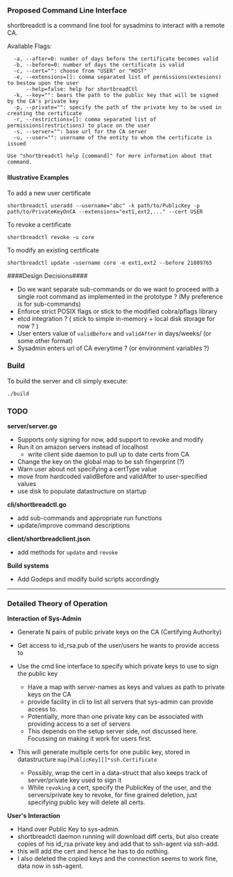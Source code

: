 ### Proposed Command Line Interface ###

shortbreadctl is a command line tool for sysadmins to interact with a remote CA. 

Available Flags:
```
  -a, --after=0: number of days before the certificate becomes valid
  -b, --before=0: number of days the certificate is valid
  -c, --cert="": choose from "USER" or "HOST"
  -e, --extensions=[]: comma separated list of permissions(extesions) to bestow upon the user
      --help=false: help for shortbreadCtl
  -k, --key="": bears the path to the public key that will be signed by the CA's private key
  -p, --private="": specify the path of the private key to be used in creating the certificate
  -r, --restrictions=[]: comma separated list of permissions(restrictions) to place on the user
  -s, --server="": base url for the CA server
  -u, --user="": username of the entity to whom the certificate is issued

Use "shortbreadctl help [command]" for more information about that command.
```

#### Illustrative Examples ####

To add a new user certificate

```
shortbreadctl useradd --username="abc" -k path/to/PublicKey -p path/to/PrivateKeyOnCA --extensions="ext1,ext2,..." --cert USER 
```

To revoke a certificate

```
shortbreadctl revoke -u core 
```

To modify an existing certificate

```
shortbreadctl update -username core -e ext1,ext2 --before 21089765 
```

####Design Decisions####

* Do we want separate sub-commands or do we want to proceed with a single root command as implemented in the prototype ? (My preference is for sub-commands)
* Enforce strict POSIX flags or stick to the modified cobra/pflags library
* etcd integration ? ( stick to simple in-memory + local disk storage for now ? )
* User enters value of `validBefore` and `validAfter` in days/weeks/ (or some other format) 
* Sysadmin enters url of CA everytime ? (or environment variables ?)

### Build ###

To build the server and cli simply execute:

```
./build 
```

### TODO ###

**server/server.go**

* Supports only signing for now, add support to revoke and modify
* Run it on amazon servers instead of localhost
    * write client side daemon to pull up to date certs from CA
* Change the key on the global map to be ssh fingerprint (?)
* Warn user about not specifying a certType value
* move from hardcoded validBefore and validAfter to user-specified values
* use disk to populate datastructure on startup

**cli/shortbreadctl.go**

* add sub-commands and appropriate run functions
* update/improve command descriptions

**client/shortbreadclient.json**

* add methods for `update` and `revoke`

**Build systems**

* Add Godeps and modify build scripts accordingly 

-------------------------------------------------------------------------------

### Detailed Theory of Operation ###

**Interaction of Sys-Admin**

* Generate N pairs of public private keys on the CA (Certifying Authority)
* Get access to id_rsa.pub of the user/users he wants to provide access to
* Use the cmd line interface to specify which private keys to use to sign the public key
    * Have a map with server-names as keys and values as path to private keys on the CA 
    * provide facility in cli to list all servers that sys-admin can provide access to. 
    * Potentially, more than one private key can be associated with providing access to a set of servers
    * This depends on the setup server side, not discussed here. Focussing on making it work for users first.

* This will generate multiple certs for one public key, stored in datastructure `map[PublicKey][]*ssh.Certificate`
	* Possibly, wrap the cert in a  data-struct that also keeps track of server/private key used to sign it 
	* While `revoking` a cert, specify the PublicKey of the user, and the servers/private key to revoke, for fine grained deletion, just specifying public key will delete all certs.

**User's Interaction**

* Hand over Public Key to sys-admin.
* shortbreadctl daemon running will download diff certs, but also create copies of his id_rsa private key and add that to ssh-agent via ssh-add. 
* this will add the cert and hence he has to do nothing.
* I also deleted the copied keys and the connection seems to work fine, data now in ssh-agent. 






